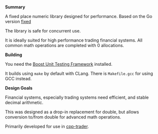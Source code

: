 **Summary**

A fixed place numeric library designed for performance. Based on the Go version [fixed](https://github.com/robaho/fixed)

The library is safe for concurrent use. 

It is ideally suited for high performance trading financial systems. All common math operations are completed with 0 allocations.

**Building**

You need the [Boost Unit Testing Framework](https://www.boost.org/doc/libs/1_87_0/libs/test/doc/html/index.html) installed.

It builds using `make` by default with CLang. There is `Makefile.gcc` for using GCC instead.

**Design Goals**

Financial systems, especially trading systems need efficient, and stable decimal arithmetic.

This was designed as a drop-in replacement for double, but allows conversion to/from double for advanced math operations.

Primarily developed for use in [cpp-trader](https://github.com/robaho/cpp-trader).
